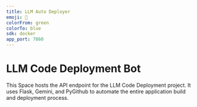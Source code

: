 ```yaml
---
title: LLM Auto Deployer
emoji: 🤖
colorFrom: green
colorTo: blue
sdk: docker
app_port: 7860
---
```


# LLM Code Deployment Bot

This Space hosts the API endpoint for the LLM Code Deployment project. It uses Flask, Gemini, and PyGithub to automate the entire application build and deployment process.
